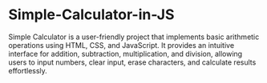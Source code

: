 # Simple-Calculator-in-JS
Simple Calculator is a user-friendly project that implements basic arithmetic operations using HTML, CSS, and JavaScript. It provides an intuitive interface for addition, subtraction, multiplication, and division, allowing users to input numbers, clear input, erase characters, and calculate results effortlessly.
